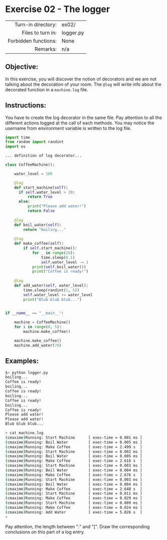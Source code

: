 # Exercise 02 - The logger

|                         |                     |
| -----------------------:| ------------------- |
|   Turn-in directory:    |  ex02/              |
|   Files to turn in:     |  logger.py          |
|   Forbidden functions:  |  None               |
|   Remarks:              |  n/a                |

## Objective:
In this exercise, you will discover the notion of decorators and we are not talking about the decoration of your room.
The `@log` will write info about the decorated function in a `machine.log` file.

## Instructions:
You have to create the log decorator in the same file.
Pay attention to all the different actions logged at the call of each methods.
You may notice the username from environment variable is written to the log file.

```py
import time
from random import randint
import os

... definition of log decorator...

class CoffeeMachine():

    water_level = 100

    @log
    def start_machine(self):
      if self.water_level > 20:
          return True
      else:
          print("Please add water!")
          return False
    
    @log
    def boil_water(self):
        return "boiling..."
    
    @log
    def make_coffee(self):
        if self.start_machine():
            for _ in range(20):
                time.sleep(0.1)
                self.water_level -= 1
            print(self.boil_water())
            print("Coffee is ready!")
    
    @log
    def add_water(self, water_level):
        time.sleep(randint(1, 5))
        self.water_level += water_level
        print("Blub blub blub...")


if __name__ == "__main__":
    
    machine = CoffeeMachine()
    for i in range(0, 5):
        machine.make_coffee()

    machine.make_coffee()
    machine.add_water(70)
```

## Examples:

```bash
$> python logger.py
boiling...
Coffee is ready!
boiling...
Coffee is ready!
boiling...
Coffee is ready!
boiling...
Coffee is ready!
Please add water!
Please add water!
Blub blub blub...
```

```bash
> cat machine.log
(cmaxime)Running: Start Machine      [ exec-time = 0.001 ms ]
(cmaxime)Running: Boil Water         [ exec-time = 0.005 ms ]
(cmaxime)Running: Make Coffee        [ exec-time = 2.499 s  ]
(cmaxime)Running: Start Machine      [ exec-time = 0.002 ms ]
(cmaxime)Running: Boil Water         [ exec-time = 0.005 ms ]
(cmaxime)Running: Make Coffee        [ exec-time = 2.618 s  ]
(cmaxime)Running: Start Machine      [ exec-time = 0.003 ms ]
(cmaxime)Running: Boil Water         [ exec-time = 0.004 ms ]
(cmaxime)Running: Make Coffee        [ exec-time = 2.676 s  ]
(cmaxime)Running: Start Machine      [ exec-time = 0.003 ms ]
(cmaxime)Running: Boil Water         [ exec-time = 0.004 ms ]
(cmaxime)Running: Make Coffee        [ exec-time = 2.648 s  ]
(cmaxime)Running: Start Machine      [ exec-time = 0.011 ms ]
(cmaxime)Running: Make Coffee        [ exec-time = 0.029 ms ]
(cmaxime)Running: Start Machine      [ exec-time = 0.009 ms ]
(cmaxime)Running: Make Coffee        [ exec-time = 0.024 ms ]
(cmaxime)Running: Add Water          [ exec-time = 5.026 s  ]
>
```

Pay attention, the length between ":" and "[".
Draw the corresponding conclusions on this part of a log entry.


